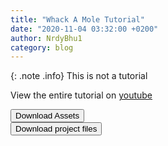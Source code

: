 ```yaml
---
title: "Whack A Mole Tutorial"
date: "2020-11-04 03:32:00 +0200"
author: NrdyBhu1
category: blog 
---
```


{: .note .info}
This is not a tutorial

View the entire tutorial on [youtube](https://www.youtube.com/playlist?list=PLRaOHS3cZ5NvarY2OpFhzBl5aoGQF_8Ub)

<a class="download" href="{{ '/zips/whack-mole-assets.zip' | relative_url }}"><button>Download Assets <i class="fas fa-download"></i></button></a> \
<a class="download" href="https://github.com/NrdyBhu1/Mouse-Cursor-Follow/archive/master.zip"><button>Download project files <i class="fas fa-download"></i></button></a> 